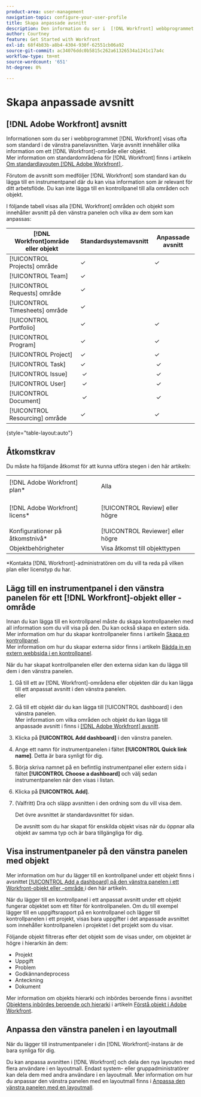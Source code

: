 ```yaml
---
product-area: user-management
navigation-topic: configure-your-user-profile
title: Skapa anpassade avsnitt
description: Den information du ser i  [!DNL Workfront] webbprogrammet visas ofta som standard i avsnitten i den vänstra panelen. Varje avsnitt innehåller olika information om ett  [!DNL Workfront] område eller objekt.
author: Courtney
feature: Get Started with Workfront
exl-id: 68f4b83b-a8b4-4304-930f-62551cb06a92
source-git-commit: ac34076ddc0b5815c262a61326534a1241c17a4c
workflow-type: tm+mt
source-wordcount: '651'
ht-degree: 0%

---
```


# Skapa anpassade avsnitt

## [!DNL Adobe Workfront] avsnitt

Informationen som du ser i webbprogrammet [!DNL Workfront] visas ofta som standard i de vänstra panelavsnitten. Varje avsnitt innehåller olika information om ett [!DNL Workfront]-område eller objekt.\
Mer information om standardområdena för [!DNL Workfront] finns i artikeln [Om standardlayouten [!DNL Adobe Workfront] ](../../../administration-and-setup/customize-workfront/use-layout-templates/about-the-default-wf-layout.md).

Förutom de avsnitt som medföljer [!DNL Workfront] som standard kan du lägga till en instrumentpanel där du kan visa information som är relevant för ditt arbetsflöde. Du kan inte lägga till en kontrollpanel till alla områden och objekt.

I följande tabell visas alla [!DNL Workfront] områden och objekt som innehåller avsnitt på den vänstra panelen och vilka av dem som kan anpassas:

| **[!DNL Workfront]område eller objekt** | **Standardsystemavsnitt** | **Anpassade avsnitt** |
|---|---|---|
| [!UICONTROL Projects] område | ✓ | ✓ |
| [!UICONTROL Team] | ✓ |   |
| [!UICONTROL Requests] område | ✓ |   |
| [!UICONTROL Timesheets] område | ✓ |   |
| [!UICONTROL Portfolio] | ✓ | ✓ |
| [!UICONTROL Program] | ✓ | ✓ |
| [!UICONTROL Project] | ✓ | ✓ |
| [!UICONTROL Task] | ✓ |  ✓ |
| [!UICONTROL Issue] |  ✓ |  ✓ |
| [!UICONTROL User] |  ✓ |  ✓ |
| [!UICONTROL Document] |  ✓ |  ✓ |
| [!UICONTROL Resourcing] område | ✓ | ✓ |

{style="table-layout:auto"}

## Åtkomstkrav

Du måste ha följande åtkomst för att kunna utföra stegen i den här artikeln:

<table style="table-layout:auto"> 
 <col> 
 </col> 
 <col> 
 </col> 
 <tbody> 
  <tr> 
   <td role="rowheader">[!DNL Adobe Workfront] plan*</td> 
   <td> <p>Alla</p> </td> 
  </tr> 
  <tr> 
   <td role="rowheader">[!DNL Adobe Workfront] licens*</td> 
   <td> <p>[!UICONTROL Review] eller högre</p> </td> 
  </tr> 
  <tr> 
   <td role="rowheader">Konfigurationer på åtkomstnivå*</td> 
   <td>[!UICONTROL Reviewer] eller högre</td> 
  </tr> 
  <tr> 
   <td role="rowheader">Objektbehörigheter</td> 
   <td>Visa åtkomst till objekttypen</td> 
  </tr> 
 </tbody> 
</table>

&#42;Kontakta [!DNL Workfront]-administratören om du vill ta reda på vilken plan eller licenstyp du har.

## Lägg till en instrumentpanel i den vänstra panelen för ett [!DNL Workfront]-objekt eller -område

Innan du kan lägga till en kontrollpanel måste du skapa kontrollpanelen med all information som du vill visa på den. Du kan också skapa en extern sida.\
Mer information om hur du skapar kontrollpaneler finns i artikeln [Skapa en kontrollpanel](../../../reports-and-dashboards/dashboards/creating-and-managing-dashboards/create-dashboard.md).\
Mer information om hur du skapar externa sidor finns i artikeln [Bädda in en extern webbsida i en kontrollpanel](../../../reports-and-dashboards/dashboards/creating-and-managing-dashboards/embed-external-web-page-dashboard.md).

När du har skapat kontrollpanelen eller den externa sidan kan du lägga till dem i den vänstra panelen.

1. Gå till ett av [!DNL Workfront]-områdena eller objekten där du kan lägga till ett anpassat avsnitt i den vänstra panelen.\
   eller
1. Gå till ett objekt där du kan lägga till [!UICONTROL dashboard] i den vänstra panelen.\
   Mer information om vilka områden och objekt du kan lägga till anpassade avsnitt i finns i [[!DNL Adobe Workfront] avsnitt](#adobe-workfront-sections).
1. Klicka på **[!UICONTROL Add dashboard]** i den vänstra panelen.
1. Ange ett namn för instrumentpanelen i fältet **[!UICONTROL Quick link name]**. Detta är bara synligt för dig.
1. Börja skriva namnet på en befintlig instrumentpanel eller extern sida i fältet **[!UICONTROL Choose a dashboard]** och välj sedan instrumentpanelen när den visas i listan.
1. Klicka på **[!UICONTROL Add]**.
1. (Valfritt) Dra och släpp avsnitten i den ordning som du vill visa dem.

   Det övre avsnittet är standardavsnittet för sidan.

   De avsnitt som du har skapat för enskilda objekt visas när du öppnar alla objekt av samma typ och är bara tillgängliga för dig.

## Visa instrumentpaneler på den vänstra panelen med objekt

Mer information om hur du lägger till en kontrollpanel under ett objekt finns i avsnittet [[!UICONTROL Add a dashboard] på den vänstra panelen i ett Workfront-objekt eller -område ](#add-a-dashboard-in-the-left-panel-of-a-workfront-object-or-area) i den här artikeln.

När du lägger till en kontrollpanel i ett anpassat avsnitt under ett objekt fungerar objektet som ett filter för kontrollpanelen. Om du till exempel lägger till en uppgiftsrapport på en kontrollpanel och lägger till kontrollpanelen i ett projekt, visas bara uppgifter i det anpassade avsnittet som innehåller kontrollpanelen i projektet i det projekt som du visar.

Följande objekt filtreras efter det objekt som de visas under, om objektet är högre i hierarkin än dem:

* Projekt
* Uppgift
* Problem
* Godkännandeprocess
* Anteckning
* Dokument

Mer information om objekts hierarki och inbördes beroende finns i avsnittet [Objektens inbördes beroende och hierarki](../../../workfront-basics/navigate-workfront/workfront-navigation/understand-objects.md#understanding-interdependency-and-hierarchy-of-objects) i artikeln [Förstå objekt i Adobe Workfront](../../../workfront-basics/navigate-workfront/workfront-navigation/understand-objects.md).

## Anpassa den vänstra panelen i en layoutmall

När du lägger till instrumentpaneler i din [!DNL Workfront]-instans är de bara synliga för dig.

Du kan anpassa avsnitten i [!DNL Workfront] och dela den nya layouten med flera användare i en layoutmall. Endast system- eller gruppadministratörer kan dela dem med andra användare i en layoutmall. Mer information om hur du anpassar den vänstra panelen med en layoutmall finns i [Anpassa den vänstra panelen med en layoutmall](/help/quicksilver/administration-and-setup/customize-workfront/use-layout-templates/customize-left-panel.md).

